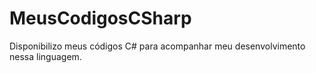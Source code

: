# MeusCodigosCSharp
Disponibilizo meus códigos C# para acompanhar meu desenvolvimento nessa linguagem.
